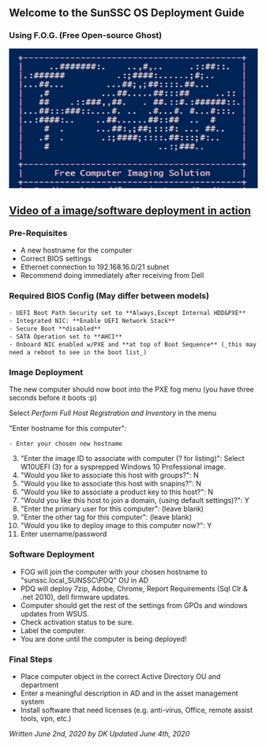 ## Welcome to the SunSSC OS Deployment Guide
### Using F.O.G. (Free Open-source Ghost)
![FOG](./maxresdefault.jpg)

## [Video of a image/software deployment in action](https://web.microsoftstream.com/video/e0257dac-b739-4541-8de1-fa4f72231292)

### Pre-Requisites
- A new hostname for the computer
- Correct BIOS settings
- Ethernet connection to 192.168.16.0/21 subnet
- Recommend doing immediately after receiving from Dell

### Required BIOS Config (May differ between models)
```
- UEFI Boot Path Security set to **Always,Except Internal HDD&PXE**
- Integrated NIC: **Enable UEFI Network Stack**
- Secure Boot **disabled**
- SATA Operation set to **AHCI**
- Onboard NIC enabled w/PXE and **at top of Boot Sequence** (_this may need a reboot to see in the boot list_)
```

### Image Deployment
The new computer should now boot into the PXE fog menu (you have three seconds before it boots :p)

Select _Perform Full Host Registration and Inventory_ in the menu

"Enter hostname for this computer": 

    - Enter your chosen new hostname
    
3. "Enter the image ID to associate with computer (? for listing)": Select W10UEFI (3) for a sysprepped Windows 10 Professional image.
4. "Would you like to associate this host with groups?": N
5. "Would you like to associate this host with snapins?": N
6. "Would you like to associate a product key to this host?": N
7. "Would you like this host to join a domain, (using default settings)?": Y
8. "Enter the primary user for this computer": (leave blank)
9. "Enter the other tag for this computer": (leave blank)
10. "Would you like to deploy image to this computer now?": Y
11. Enter username/password

### Software Deployment
- FOG will join the computer with your chosen hostname to "sunssc.local\_SUNSSC\PDQ" OU in AD
- PDQ will deploy 7zip, Adobe, Chrome, Report Requirements (Sql Clr & .net 2010), dell firmware updates.
- Computer should get the rest of the settings from GPOs and windows updates from WSUS.
- Check activation status to be sure.
- Label the computer.
- You are done until the computer is being deployed!


### Final Steps
- Place computer object in the correct Active Directory OU and department
- Enter a meaningful description in AD and in the asset management system 
- Install software that need licenses (e.g. anti-virus, Office, remote assist tools, vpn, etc.)

_Written June 2nd, 2020 by DK_
_Updated June 4th, 2020_

